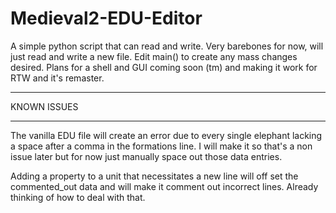 # Medieval2-EDU-Editor
A simple python script that can read and write. Very barebones for now, will just read and write a new file.
Edit main() to create any mass changes desired. Plans for a shell and GUI coming soon (tm) and making it work for RTW and it's remaster.

*************
KNOWN ISSUES
*************

The vanilla EDU file will create an error due to every single elephant lacking a space after
a comma in the formations line. I will make it so that's a non issue later but for now just manually
space out those data entries.

Adding a property to a unit that necessitates a new line will off set the commented_out data and will
make it comment out incorrect lines. Already thinking of how to deal with that.
